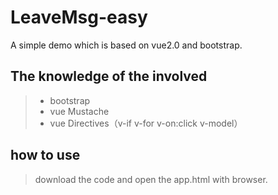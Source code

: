# LeaveMsg-easy

A simple demo which is based on vue2.0 and bootstrap.

## The knowledge of the involved

 > - bootstrap
 > - vue Mustache
 > - vue Directives（v-if v-for v-on:click v-model）
 
## how to use

 > download the code and open the app.html with browser.